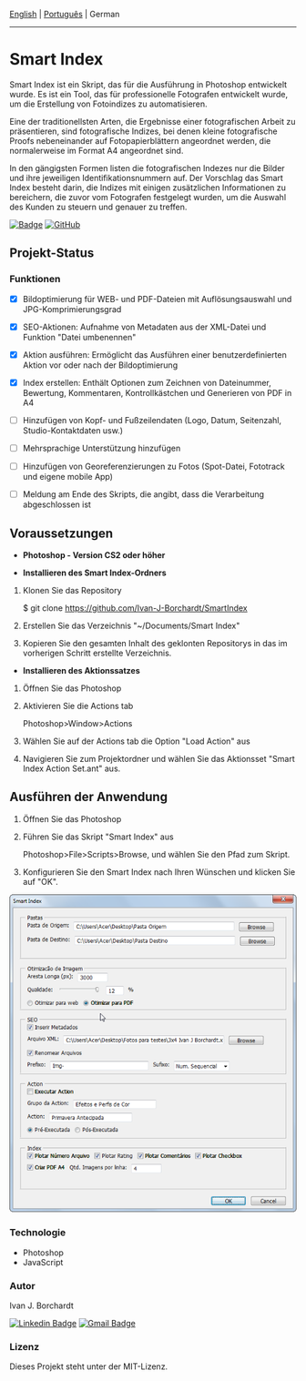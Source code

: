 [English](./README) | [Português](./README-pt_BR.md) | German

---

# Smart Index

Smart Index ist ein Skript, das für die Ausführung in Photoshop entwickelt wurde. Es ist ein Tool, das für professionelle Fotografen entwickelt wurde, um die Erstellung von Fotoindizes zu automatisieren.
 
Eine der traditionellsten Arten, die Ergebnisse einer fotografischen Arbeit zu präsentieren, sind fotografische Indizes, bei denen kleine fotografische Proofs nebeneinander auf Fotopapierblättern angeordnet werden, die normalerweise im Format A4 angeordnet sind.

In den gängigsten Formen listen die fotografischen Indezes nur die Bilder und ihre jeweiligen Identifikationsnummern auf. Der Vorschlag das Smart Index besteht darin, die Indizes mit einigen zusätzlichen Informationen zu bereichern, die zuvor vom Fotografen festgelegt wurden, um die Auswahl des Kunden zu steuern und genauer zu treffen.

 

[![Badge](https://img.shields.io/static/v1?label=&message=Photoshop&color=blue&style=<STYLE>&logo=adobe-photoshop)](https://www.adobe.com/devnet/photoshop/scripting.html)
[![GitHub](https://img.shields.io/github/license/ivan-j-borchardt/ExemplosCursoVanillaJS)](./LICENSE)


## Projekt-Status
### Funktionen

 - [x] Bildoptimierung für WEB- und PDF-Dateien mit Auflösungsauswahl und JPG-Komprimierungsgrad
 - [x] SEO-Aktionen: Aufnahme von Metadaten aus der XML-Datei und Funktion "Datei umbenennen" 
 - [x] Aktion ausführen: Ermöglicht das Ausführen einer benutzerdefinierten Aktion vor oder nach der Bildoptimierung
 - [x] Index erstellen: Enthält Optionen zum Zeichnen von Dateinummer, Bewertung, Kommentaren, Kontrollkästchen und Generieren von PDF in A4
 - [ ] Hinzufügen von Kopf- und Fußzeilendaten (Logo, Datum, Seitenzahl, Studio-Kontaktdaten usw.)
 - [ ] Mehrsprachige Unterstützung hinzufügen
 - [ ] Hinzufügen von Georeferenzierungen zu Fotos (Spot-Datei, Fototrack und eigene mobile App)
 - [ ] Meldung am Ende des Skripts, die angibt, dass die Verarbeitung abgeschlossen ist


## Voraussetzungen
- **Photoshop - Version CS2 oder höher**  

- **Installieren des Smart Index-Ordners**
1. Klonen Sie das Repository 
    
    $ git clone <https://github.com/Ivan-J-Borchardt/SmartIndex>

2. Erstellen Sie das Verzeichnis "~/Documents/Smart Index"
3. Kopieren Sie den gesamten Inhalt des geklonten Repositorys in das im vorherigen Schritt erstellte Verzeichnis. 

- **Installieren des Aktionssatzes**

1. Öffnen Sie das Photoshop
2. Aktivieren Sie die Actions tab
 
   Photoshop>Window>Actions

3. Wählen Sie auf der Actions tab die Option  "Load Action" aus
4. Navigieren Sie zum Projektordner und wählen Sie das Aktionsset "Smart Index Action Set.ant" aus.




## Ausführen der Anwendung

1. Öffnen Sie das Photoshop
2. Führen Sie das Skript "Smart Index" aus

    Photoshop>File>Scripts>Browse, 
     und wählen Sie den Pfad zum Skript. 

3. Konfigurieren Sie den Smart Index nach Ihren Wünschen und klicken Sie auf "OK".

![Smart Index](./img/Screen.png)


### Technologie 

- Photoshop
- JavaScript

### Autor
Ivan J. Borchardt

[![Linkedin Badge](https://img.shields.io/badge/-Ivan-blue?style=flat-square&logo=Linkedin&logoColor=white&link=https://www.linkedin.com/in/ivan-borchardt/)](https://www.linkedin.com/in/ivan-borchardt/) 
[![Gmail Badge](https://img.shields.io/badge/-ivan.borchardt.cobol@gmail.com-c14438?style=flat-square&logo=Gmail&logoColor=white&link=mailto:ivan.borchardt.cobol@gmail.com)](mailto:ivan.borchardt.cobol@gmail.com)

### Lizenz
Dieses Projekt steht unter der MIT-Lizenz.